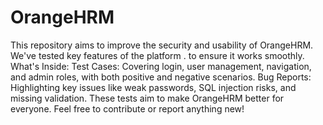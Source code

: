 # OrangeHRM
This repository aims to improve the security and usability of OrangeHRM. We've tested key features of the platform <a id='[https://opensource-demo.orangehrmlive.com]'></a> . to ensure it works smoothly.
What's Inside:
Test Cases: Covering login, user management, navigation, and admin roles, with both positive and negative scenarios.
Bug Reports: Highlighting key issues like weak passwords, SQL injection risks, and missing validation.
These tests aim to make OrangeHRM better for everyone. Feel free to contribute or report anything new!
